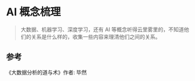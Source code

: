 # AI 概念梳理

> 大数据、机器学习、深度学习，还有 AI 等概念听得云里雾里的，不知道他们的关系是什么样的，收集一些内容来理清他们之间的关系。

## 参考

《大数据分析的道与术》作者: 毕然

